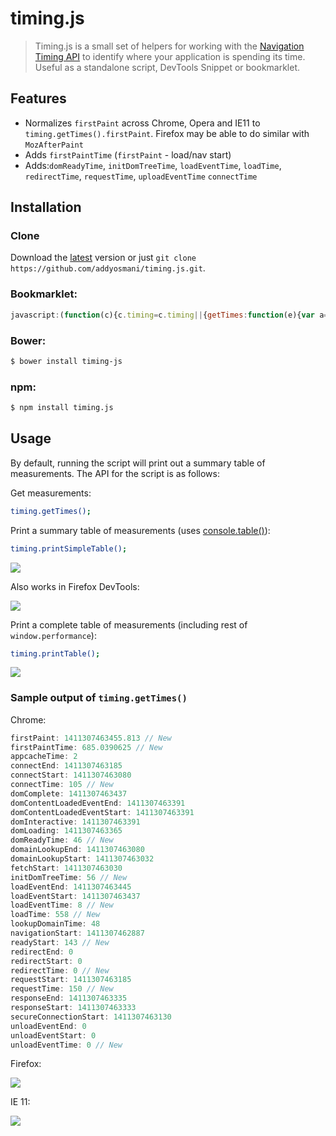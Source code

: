 timing.js
=========

> Timing.js is a small set of helpers for working with the [Navigation Timing API](https://developer.mozilla.org/en-US/docs/Navigation_timing) to identify where your application is spending its time. Useful as a standalone script, DevTools Snippet or bookmarklet.

## Features

* Normalizes `firstPaint` across Chrome, Opera and IE11 to `timing.getTimes().firstPaint`. Firefox may be able to do similar with `MozAfterPaint`
* Adds `firstPaintTime` (`firstPaint` - load/nav start)
* Adds:`domReadyTime`, `initDomTreeTime`, `loadEventTime`, `loadTime`, `redirectTime`, `requestTime`, `uploadEventTime` `connectTime`

## Installation

### Clone

Download the [latest](https://github.com/addyosmani/timing.js/archive/master.zip) version or just `git clone https://github.com/addyosmani/timing.js.git`.

### Bookmarklet:

```javascript
javascript:(function(c){c.timing=c.timing||{getTimes:function(e){var a=(c.performance||c.webkitPerformance||c.msPerformance||c.mozPerformance).timing,b={};e=e||{};if(a){if(e&&!e.simple)for(var d in a)a.hasOwnProperty(d)&&(b[d]=a[d]);void 0===b.firstPaint&&(d=0,c.chrome&&c.chrome.loadTimes?(d=1E3*c.chrome.loadTimes().firstPaintTime,b.firstPaintTime=d-1E3*c.chrome.loadTimes().startLoadTime):"number"===typeof c.performance.timing.msFirstPaint&&(d=c.performance.timing.msFirstPaint,b.firstPaintTime=d-c.performance.timing.navigationStart),e&&!e.simple&&(b.firstPaint=d));b.loadTime=a.loadEventEnd-a.navigationStart;b.domReadyTime=a.domComplete-a.domInteractive;b.readyStart=a.fetchStart-a.navigationStart;b.redirectTime=a.redirectEnd-a.redirectStart;b.appcacheTime=a.domainLookupStart-a.fetchStart;b.unloadEventTime=a.unloadEventEnd-a.unloadEventStart;b.lookupDomainTime=a.domainLookupEnd-a.domainLookupStart;b.connectTime=a.connectEnd-a.connectStart;b.requestTime=a.responseEnd-a.requestStart;b.initDomTreeTime=a.domInteractive-a.responseEnd;b.loadEventTime=a.loadEventEnd-a.loadEventStart}return b},printTable:function(c){var a={},b=this.getTimes(c);Object.keys(b).sort().forEach(function(c){a[c]={ms:b[c],s:+(b[c]/1E3).toFixed(2)}});console.table(a)},printSimpleTable:function(){this.printTable({simple:!0})}};return timing.printSimpleTable()})(this);
```

### Bower:

```sh
$ bower install timing-js
```

### npm:

```sh
$ npm install timing.js
```

## Usage

By default, running the script will print out a summary table of measurements. The API for the script is as follows:

Get measurements:

```sh
timing.getTimes();
```

Print a summary table of measurements (uses [console.table()](https://plus.google.com/+AddyOsmani/posts/PmTC5wwJVEc)):

```sh
timing.printSimpleTable();
```

![](http://i.imgur.com/zjEST62.png)

Also works in Firefox DevTools:

![](http://i.imgur.com/jY3xHi3.png)

Print a complete table of measurements (including rest of `window.performance`):

```sh
timing.printTable();
```

![](http://i.imgur.com/C9eRQe9.png)


### Sample output of `timing.getTimes()`

Chrome:

```javascript
firstPaint: 1411307463455.813 // New
firstPaintTime: 685.0390625 // New
appcacheTime: 2
connectEnd: 1411307463185
connectStart: 1411307463080
connectTime: 105 // New
domComplete: 1411307463437
domContentLoadedEventEnd: 1411307463391
domContentLoadedEventStart: 1411307463391
domInteractive: 1411307463391
domLoading: 1411307463365
domReadyTime: 46 // New
domainLookupEnd: 1411307463080
domainLookupStart: 1411307463032
fetchStart: 1411307463030
initDomTreeTime: 56 // New
loadEventEnd: 1411307463445
loadEventStart: 1411307463437
loadEventTime: 8 // New
loadTime: 558 // New
lookupDomainTime: 48
navigationStart: 1411307462887
readyStart: 143 // New
redirectEnd: 0
redirectStart: 0
redirectTime: 0 // New
requestStart: 1411307463185
requestTime: 150 // New
responseEnd: 1411307463335
responseStart: 1411307463333
secureConnectionStart: 1411307463130
unloadEventEnd: 0
unloadEventStart: 0
unloadEventTime: 0 // New
```

Firefox:

![](http://i.imgur.com/Drr4A6B.png)

IE 11:

![](http://i.imgur.com/ekVHk3P.png)
